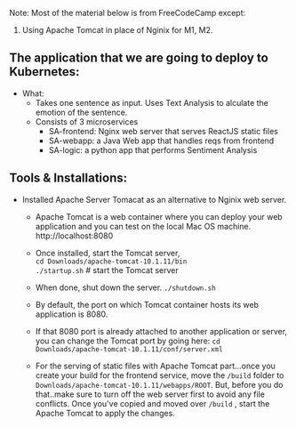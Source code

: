 
Note: Most of the material below is from FreeCodeCamp except:
1. Using Apache Tomcat in place of Nginix for M1, M2. 

## The application that we are going to deploy to Kubernetes:
- What: 
  - Takes one sentence as input. Uses Text Analysis to alculate the emotion of the sentence. 
  - Consists of 3 microservices
    - SA-frontend: Nginx web server that serves ReactJS static files 
    - SA-webapp: a Java Web app that handles reqs from frontend
    - SA-logic: a python app that performs Sentiment Analysis 


## Tools & Installations:
- Installed Apache Server Tomacat as an alternative to Nginix web server. 
  - Apache Tomcat is a web container where you can deploy your web application and you can test on the local Mac OS machine. http://localhost:8080
  - Once installed, start the Tomcat server,<br>
  `cd Downloads/apache-tomcat-10.1.11/bin`<br>
  `./startup.sh` # start the Tomcat server
  - When done, shut down the server.
  `./shutdown.sh` 
  -  By default, the port on which Tomcat container hosts its web application is 8080. 
  -  If that 8080 port is already attached to another application or server, you can change the Tomcat port by going here: `cd Downloads/apache-tomcat-10.1.11/conf/server.xml`

  -  For the serving of static files with Apache Tomcat part...once you create your build for the frontend service, move the `/build` folder to `Downloads/apache-tomcat-10.1.11/webapps/ROOT`. But, before you do that..make sure to turn off the web server first to avoid any file conflicts. Once you've copied and moved over `/build` , start the Apache Tomcat to apply the changes.
  
